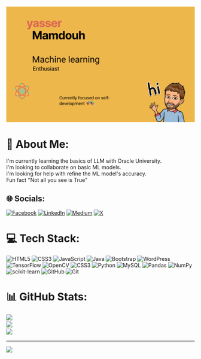 <p align="center">
  <img src="https://github.com/ymamdouh80/ymamdouh80/blob/main/personal%20banner-figma.png" alt="my banner" style="pointer-events: none;">
</p>

<!--![GitHub Banner PNG](https://github.com/ymamdouh80/ymamdouh80/blob/main/personal%20banner-figma.png?raw=true)
-->



# 💫 About Me:
I'm currently learning the basics of LLM with Oracle University.<br>I'm looking to collaborate on basic ML models.<br>I'm looking for help with refine the ML model's accuracy.<br>Fun fact "Not all you see is True"


## 🌐 Socials:
[![Facebook](https://img.shields.io/badge/Facebook-%231877F2.svg?logo=Facebook&logoColor=white)](https://facebook.com/ymamdouh80) [![LinkedIn](https://img.shields.io/badge/LinkedIn-%230077B5.svg?logo=linkedin&logoColor=white)](https://linkedin.com/in/ymamdouh80) [![Medium](https://img.shields.io/badge/Medium-12100E?logo=medium&logoColor=white)](https://medium.com/@ymamdouh80) [![X](https://img.shields.io/badge/X-black.svg?logo=X&logoColor=white)](https://x.com/ymamdouh80) 

# 💻 Tech Stack:
![HTML5](https://img.shields.io/badge/html5-%23E34F26.svg?style=for-the-badge&logo=html5&logoColor=white) ![CSS3](https://img.shields.io/badge/css3-%231572B6.svg?style=for-the-badge&logo=css3&logoColor=white) ![JavaScript](https://img.shields.io/badge/javascript-%23323330.svg?style=for-the-badge&logo=javascript&logoColor=%23F7DF1E) ![Java](https://img.shields.io/badge/java-%23ED8B00.svg?style=for-the-badge&logo=openjdk&logoColor=white) ![Bootstrap](https://img.shields.io/badge/bootstrap-%238511FA.svg?style=for-the-badge&logo=bootstrap&logoColor=white) ![WordPress](https://img.shields.io/badge/WordPress-%23117AC9.svg?style=for-the-badge&logo=WordPress&logoColor=white) ![TensorFlow](https://img.shields.io/badge/TensorFlow-%23FF6F00.svg?style=for-the-badge&logo=TensorFlow&logoColor=white) ![OpenCV](https://img.shields.io/badge/opencv-%23white.svg?style=for-the-badge&logo=opencv&logoColor=white) ![CSS3](https://img.shields.io/badge/css3-%231572B6.svg?style=for-the-badge&logo=css3&logoColor=white) ![Python](https://img.shields.io/badge/python-3670A0?style=for-the-badge&logo=python&logoColor=ffdd54) ![MySQL](https://img.shields.io/badge/mysql-4479A1.svg?style=for-the-badge&logo=mysql&logoColor=white) ![Pandas](https://img.shields.io/badge/pandas-%23150458.svg?style=for-the-badge&logo=pandas&logoColor=white) ![NumPy](https://img.shields.io/badge/numpy-%23013243.svg?style=for-the-badge&logo=numpy&logoColor=white) ![scikit-learn](https://img.shields.io/badge/scikit--learn-%23F7931E.svg?style=for-the-badge&logo=scikit-learn&logoColor=white) ![GitHub](https://img.shields.io/badge/github-%23121011.svg?style=for-the-badge&logo=github&logoColor=white) ![Git](https://img.shields.io/badge/git-%23F05033.svg?style=for-the-badge&logo=git&logoColor=white)
# 📊 GitHub Stats:
![](https://github-readme-stats.vercel.app/api?username=ymamdouh80&theme=gruvbox&hide_border=false&include_all_commits=false&count_private=false)<br/>
![](https://github-readme-streak-stats.herokuapp.com/?user=ymamdouh80&theme=gruvbox&hide_border=false)<br/>
![](https://github-readme-stats.vercel.app/api/top-langs/?username=ymamdouh80&theme=gruvbox&hide_border=false&include_all_commits=false&count_private=false&layout=compact)

---
[![](https://visitcount.itsvg.in/api?id=ymamdouh80&icon=3&color=2)](https://visitcount.itsvg.in)

<!-- Proudly created with GPRM ( https://gprm.itsvg.in ) -->
